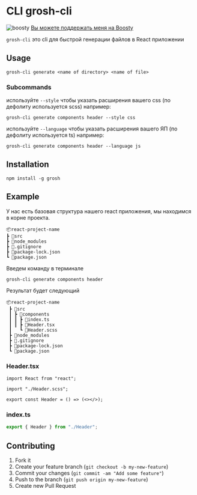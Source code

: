 # CLI grosh-cli

![boosty](https://static.boosty.to/assets/images/logo.86hCA.svg)
[Вы можете поддержать меня на Boosty](https://boosty.to/dima-grosh/donate)

`grosh-cli` это cli для быстрой генерации файлов в React приложении

## Usage

    grosh-cli generate <name of directory> <name of file>

### Subcommands

используйте `--style` чтобы указать расширения вашего css (по дефолиту используется scss) например:

    grosh-cli generate components header --style css

используйте `--language` чтобы указать расширения вашего ЯП (по дефолиту используется ts) например:

    grosh-cli generate components header --language js


## Installation

    npm install -g grosh

## Example
У нас есть базовая структура нашего react приложения, мы находимся в корне проекта.
```
📦react-project-name
┣ 📂src
┣ 📂node_modules
┣ 📜.gitignore
┣ 📜package-lock.json
┗ 📜package.json
```

Введем команду в терминале

```
grosh-cli generate components header
```

Результат будет следующий

```
📦react-project-name
 ┣ 📂src
 ┃ ┣ 📂components
 ┃ ┃ ┣ 📜index.ts
 ┃ ┃ ┣ 📜Header.tsx
 ┃   ┗ 📜Header.scss
 ┣ 📂node_modules
 ┣ 📜.gitignore
 ┣ 📜package-lock.json
 ┗ 📜package.json
```

### Header.tsx

```tsx
import React from "react";

import "./Header.scss";

export const Header = () => (<></>);
```

### index.ts

```ts
export { Header } from "./Header";
```

## Contributing

1. Fork it
2. Create your feature branch (`git checkout -b my-new-feature`)
3. Commit your changes (`git commit -am "Add some feature"`)
4. Push to the branch (`git push origin my-new-feature`)
5. Create new Pull Request
